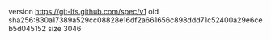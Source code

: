 version https://git-lfs.github.com/spec/v1
oid sha256:830a17389a529cc08828e16df2a661656c898ddd71c52400a29e6ceb5d045152
size 3046
